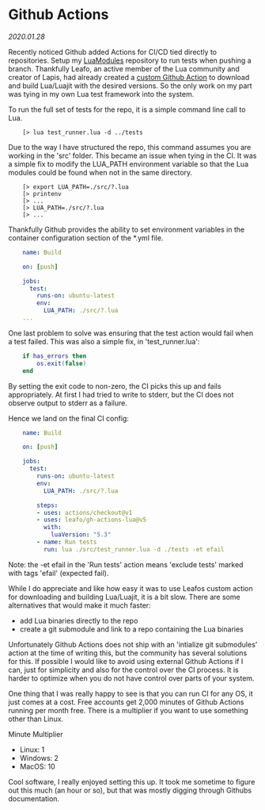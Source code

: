 # Github Actions

*2020.01.28*

Recently noticed Github added Actions for CI/CD tied directly to repositories. Setup my [LuaModules](https://github.com/intxparts/LuaModules) repository to run tests when pushing a branch. Thankfully Leafo, an active member of the Lua community and creator of Lapis, had already created a [custom Github Action](https://github.com/leafo/gh-actions-lua) to download and build Lua/Luajit with the desired versions. So the only work on my part was tying in my own Lua test framework into the system.

To run the full set of tests for the repo, it is a simple command line call to Lua.

```
	[> lua test_runner.lua -d ../tests
```

Due to the way I have structured the repo, this command assumes you are working in the 'src' folder. This became an issue when tying in the CI. It was a simple fix to modify the LUA_PATH environment variable so that the Lua modules could be found when not in the same directory.

```
	[> export LUA_PATH=./src/?.lua
	[> printenv
	[> ...
	[> LUA_PATH=./src/?.lua
	[> ...
```

Thankfully Github provides the ability to set environment variables in the container configuration section of the \*.yml file. 

```yml
	name: Build

	on: [push]

	jobs:
	  test:
		runs-on: ubuntu-latest
		env:
		  LUA_PATH: ./src/?.lua
	...
```

One last problem to solve was ensuring that the test action would fail when a test failed. This was also a simple fix, in 'test_runner.lua':

```Lua
	if has_errors then
		os.exit(false)
	end
```

By setting the exit code to non-zero, the CI picks this up and fails appropriately. At first I had tried to write to stderr, but the CI does not observe output to stderr as a failure.

Hence we land on the final CI config:

```yml
	name: Build

	on: [push]

	jobs:
	  test:
		runs-on: ubuntu-latest
		env:
		  LUA_PATH: ./src/?.lua

		steps:
		- uses: actions/checkout@v1
		- uses: leafo/gh-actions-lua@v5
		  with:
			luaVersion: "5.3"
		- name: Run tests
		  run: lua ./src/test_runner.lua -d ./tests -et efail
```

Note: the -et efail in the 'Run tests' action means 'exclude tests' marked with tags 'efail' (expected fail).


While I do appreciate and like how easy it was to use Leafos custom action for downloading and building Lua/Luajit, it is a bit slow. There are some alternatives that would make it much faster:

- add Lua binaries directly to the repo
- create a git submodule and link to a repo containing the Lua binaries

Unfortunately Github Actions does not ship with an 'intialize git submodules' action at the time of writing this, but the community has several solutions for this. If possible I would like to avoid using external Github Actions if I can, just for simplicity and also for the control over the CI process. It is harder to optimize when you do not have control over parts of your system.

One thing that I was really happy to see is that you can run CI for any OS, it just comes at a cost. Free accounts get 2,000 minutes of Github Actions running per month free. There is a multiplier if you want to use something other than Linux.

Minute Multiplier
- Linux: 1
- Windows: 2
- MacOS: 10

Cool software, I really enjoyed setting this up. It took me sometime to figure out this much (an hour or so), but that was mostly digging through Githubs documentation.

